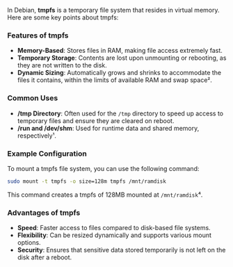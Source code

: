 In Debian, **tmpfs** is a temporary file system that resides in virtual memory. Here are some key points about tmpfs:

### **Features of tmpfs**
- **Memory-Based**: Stores files in RAM, making file access extremely fast.
- **Temporary Storage**: Contents are lost upon unmounting or rebooting, as they are not written to the disk.
- **Dynamic Sizing**: Automatically grows and shrinks to accommodate the files it contains, within the limits of available RAM and swap space².

### **Common Uses**
- **/tmp Directory**: Often used for the `/tmp` directory to speed up access to temporary files and ensure they are cleared on reboot.
- **/run and /dev/shm**: Used for runtime data and shared memory, respectively¹.

### **Example Configuration**
To mount a tmpfs file system, you can use the following command:
```bash
sudo mount -t tmpfs -o size=128m tmpfs /mnt/ramdisk
```
This command creates a tmpfs of 128MB mounted at `/mnt/ramdisk`⁴.

### **Advantages of tmpfs**
- **Speed**: Faster access to files compared to disk-based file systems.
- **Flexibility**: Can be resized dynamically and supports various mount options.
- **Security**: Ensures that sensitive data stored temporarily is not left on the disk after a reboot.
